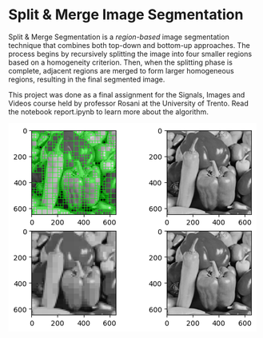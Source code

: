 # Split & Merge Image Segmentation

Split & Merge Segmentation is a *region-based* image segmentation technique that combines both top-down and bottom-up approaches. The process begins by recursively splitting the image into four smaller regions based on a homogeneity criterion. Then, when the splitting phase is complete, adjacent regions are merged to form larger homogeneous regions, resulting in the final segmented image.

This project was done as a final assignment for the Signals, Images and Videos course held by professor Rosani at the University of Trento. Read the notebook report.ipynb to learn more about the algorithm.

![alt text](content/result.png "Results")
